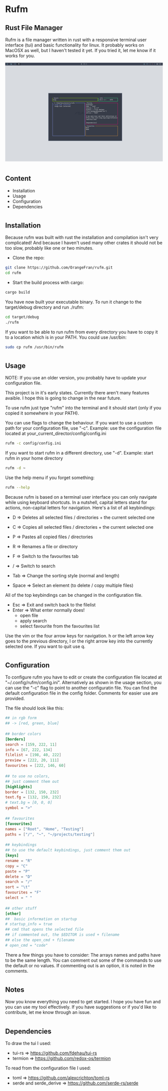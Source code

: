 # Rufm
## **Ru**st **F**ile **M**anager

Rufm is a file manager written in rust with a responsive terminal user interface (tui) and basic functionality for linux.
It probably works on MacOSX as well, but I haven't tested it yet. If you tried it, let me know if it works for you.

![Rufm preview](images/preview.png "Preview")

#
## Content

* Installation
* Usage
* Configuration
* Dependencies

# 
## Installation

Because rufm was built with rust the installation and compilation isn't very complicated!
And because I haven't used many other crates it should not be too slow, probably like one or two minutes.

* Clone the repo:
``` bash
git clone https://github.com/OrangeFran/rufm.git
cd rufm
```

* Start the build process with cargo:
``` bash
cargo build
```

You have now built your executable binary. To run it change to the target/debug directory and run ./rufm:

``` bash
cd target/debug 
./rufm 
```

If you want to be able to run rufm from every directory you have to copy it to a location which is in your PATH. You could use /usr/bin:

``` bash
sudo cp rufm /usr/bin/rufm
```

# 
## Usage

NOTE: If you use an older version, you probably have to update your configuration file.

This project is in it's early states. Currently there aren't many features avaible.
I hope this is going to change in the near future.

To use rufm just type "rufm" into the terminal and it should start (only if you copied it somewhere in your PATH).

You can use flags to change the behaviour.
If you want to use a custom path for your configuration file, use "-c".
Example: use the configuration file located at your_current_director/config/config.ini
``` bash
rufm -c config/config.ini
```
If you want to start rufm in a different directory, use "-d".
Example: start rufm in your home directory
``` bash
rufm -d ~
```
Use the help menu if you forget something:
``` bash
rufm --help
```

Because rufm is based on a terminal user interface you can only navigate while using keyboard shortcuts. In a nutshell, capital letters stand for actions, non-capital letters for navigation. Here's a list of all keybindings:

- D => Deletes all selected files / directories + the current selected one
- C => Copies all selected files / directories + the current selected one
- P => Pastes all copied files / directories
- R => Renames a file or directory

- F => Switch to the favourites tab
- / => Switch to search

- Tab => Change the sorting style (normal and length)
- Space => Select an element (to delete / copy multiple files)

All of the top keybindings can be changed in the configuration file.

- Esc => Exit and switch back to the filelist
- Enter => What enter normally does!
    - open file
    - apply search
    - select favourite from the favourites list

Use the vim or the four arrow keys for navigation.
h or the left arrow key goes to the previous directory, l or the right arrow key into the currently selected one.
If you want to quit use q.

#
## Configuration

To configure rufm you have to edit or create the configuration file located at "~/.config/rufm/config.ini". Alternatively as shown in the usage section, you can use the "-c" flag to point to another configuratin file. You can find the default configuration file in the config folder. Comments for easier use are provided.

The file should look like this:

``` toml
## in rgb form
## -> [red, green, blue]

## border colors
[borders]
search = [159, 222, 11]
info = [67, 222, 134]
filelist = [198, 40, 222]
preview = [222, 20, 111]
favourites = [222, 146, 60]

## to use no colors, 
## just comment them out
[highlights]
border = [132, 150, 232]
text.fg = [132, 150, 232]
# text.bg = [0, 0, 0]
symbol = ">"

## favourites
[favourites]
names = ["Root", "Home", "Testing"]
paths = ["/", "~", "~/projects/testing"]

## keybindings
## to use the default keybindings, just comment them out
[keys]
rename = "R"
copy = "C"
paste = "P"
delete = "D"
search = "/"
sort = "\t"
favourites = "F"
select = " "

## other stuff
[other]
##  basic information on startup
# startup_info = true
## cmd that opens the selected file
## if commented out, the $EDITOR is used + filename
## else the open_cmd + filename
# open_cmd = "code"
```

There a few things you have to consider:
The arrays names and paths have to be the same length.
You can comment out some of the commands to use the default or no values. If commenting out is an option, it is noted in the comments.


#
## Notes

Now you know everything you need to get started. I hope you have fun and you can use my tool effectively. 
If you have suggestions or if you'd like to contribute, let me know through an issue.

# 
## Dependencies

To draw the tui I used:
- tui-rs => https://github.com/fdehau/tui-rs
- termion => https://github.com/redox-os/termion

To read from the configuration file I used:
- toml => https://github.com/alexcrichton/toml-rs
- serde and serde_derive => https://github.com/serde-rs/serde
